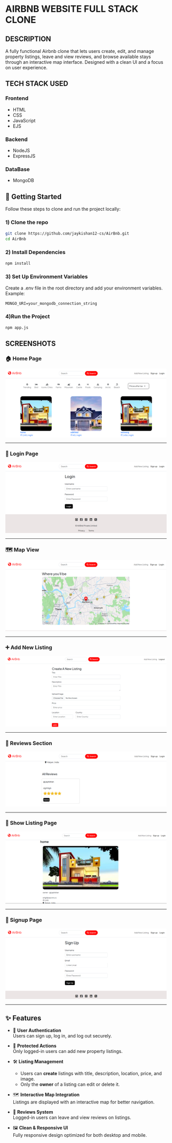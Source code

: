 # AIRBNB WEBSITE FULL STACK CLONE

## DESCRIPTION
A fully functional Airbnb clone that lets users create, edit, and manage property listings, leave and view reviews, and browse available stays through an interactive map interface. Designed with a clean UI and a focus on user experience.

## TECH STACK USED

### Frontend
- HTML
- CSS
- JavaScript
- EJS

### Backend
- NodeJS
- ExpressJS

### DataBase
- MongoDB


## 🚀 Getting Started

Follow these steps to clone and run the project locally:

### 1) Clone the repo
```bash
git clone https://github.com/jaykishan12-cs/AirBnb.git
cd AirBnb
```
### 2) Install Dependencies
```bash
npm install
```

### 3) Set Up Environment Variables
Create a .env file in the root directory and add your environment variables. Example:

```env
MONGO_URI=your_mongodb_connection_string
```

### 4)Run the Project
```bash
npm app.js
```

## SCREENSHOTS

### 🏠 Home Page
![Home Page](public/screenshots/home.png)

---

### 🔐 Login Page
![Login Page](public/screenshots/login.png)

---

### 🗺️ Map View
![Map View](public/screenshots/map.png)

---

### ➕ Add New Listing
![New Listing](public/screenshots/new.png)

---

### 📝 Reviews Section
![Reviews](public/screenshots/reviews.png)

---

### 📄 Show Listing Page
![Show Listing](public/screenshots/show.png)

---

### 🧾 Signup Page
![Signup](public/screenshots/signup.png)

---

## ✨ Features

- 🔐 **User Authentication**  
  Users can sign up, log in, and log out securely.

- 🧾 **Protected Actions**  
  Only logged-in users can add new property listings.

- 🛠️ **Listing Management**  
  - Users can **create** listings with title, description, location, price, and image.
  - Only the **owner** of a listing can edit or delete it.

- 🗺️ **Interactive Map Integration**  
  Listings are displayed with an interactive map for better navigation.

- 💬 **Reviews System**  
  Logged-in users can leave and view reviews on listings.

- 🖼️ **Clean & Responsive UI**  
  Fully responsive design optimized for both desktop and mobile.






